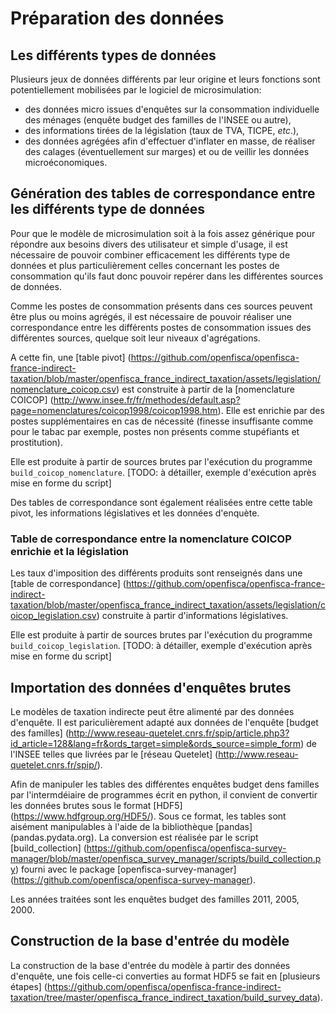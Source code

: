 # Préparation des données

## Les différents types de données

Plusieurs jeux de données différents par leur origine et leurs fonctions sont potentiellement mobilisées par le logiciel de microsimulation: 

 - des données micro issues d'enquêtes sur la consommation individuelle des ménages (enquête budget des familles de l'INSEE ou autre),
 - des informations tirées de la législation (taux de TVA, TICPE, _etc_.),
 - des données agrégées afin d'effectuer d'inflater en masse, de réaliser des calages (éventuellement sur marges) et ou de veillir les données microéconomiques.

## Génération des tables de correspondance entre les différents type de données

Pour que le modèle de microsimulation soit à la fois assez générique pour répondre aux besoins divers des utilisateur et simple d'usage, il est nécessaire de pouvoir combiner efficacement les différents type de données et plus particulièrement celles concernant les postes de consommation qu'ils faut donc pouvoir repérer dans les différentes sources de données.

Comme les postes de consommation présents dans ces sources peuvent être plus ou moins agrégés, il est nécessaire de pouvoir réaliser une correspondance entre les différents postes de consommation issues des différentes sources, quelque soit leur niveaux d'agrégations.

A cette fin, une [table pivot] (https://github.com/openfisca/openfisca-france-indirect-taxation/blob/master/openfisca_france_indirect_taxation/assets/legislation/nomenclature_coicop.csv) est construite à partir de la [nomenclature COICOP] (http://www.insee.fr/fr/methodes/default.asp?page=nomenclatures/coicop1998/coicop1998.htm). Elle est enrichie par des postes supplémentaires en cas de nécessité (finesse insuffisante comme pour le tabac par exemple, postes non présents comme stupéfiants et prostitution).

Elle est produite à partir de sources brutes par l'exécution du programme `build_coicop_nomenclature`.
[TODO: à détailler, exemple d'exécution après mise en forme du script]

Des tables de correspondance sont également réalisées entre cette table pivot, les informations législatives et les données d'enquète.

### Table de correspondance entre la nomenclature COICOP enrichie et la législation

Les taux d'imposition des différents produits sont renseignés dans une [table de correspondance] (https://github.com/openfisca/openfisca-france-indirect-taxation/blob/master/openfisca_france_indirect_taxation/assets/legislation/coicop_legislation.csv) construite à partir d'informations législatives.

Elle est produite à partir de sources brutes par l'exécution du programme `build_coicop_legislation`.
[TODO: à détailler, exemple d'exécution après mise en forme du script]


## Importation des données d'enquêtes brutes

Le modèles de taxation indirecte peut être alimenté par des données d'enquête.
Il est pariculièrement adapté aux données de l'enquête [budget des familles] (http://www.reseau-quetelet.cnrs.fr/spip/article.php3?id_article=128&lang=fr&ords_target=simple&ords_source=simple_form)
de l'INSEE telles que livrées par le [réseau Quetelet] (http://www.reseau-quetelet.cnrs.fr/spip/).

Afin de manipuler les tables des différentes enquêtes budget dens familles par l'intermdéiaire de programmes écrit en python, il convient de convertir les données brutes sous le format [HDF5] (https://www.hdfgroup.org/HDF5/). Sous ce format, les tables sont aisément manipulables à l'aide de la bibliothèque [pandas] (pandas.pydata.org).
La conversion est réalisée par le script [build_collection] (https://github.com/openfisca/openfisca-survey-manager/blob/master/openfisca_survey_manager/scripts/build_collection.py) fourni avec le package [openfisca-survey-manager] (https://github.com/openfisca/openfisca-survey-manager).

Les années traitées sont les enquêtes budget des familles 2011, 2005, 2000.

## Construction de la base d'entrée du modèle

La construction de la base d'entrée du modèle à partir des données d'enquête, une fois celle-ci converties au format HDF5 se fait en [plusieurs étapes] (https://github.com/openfisca/openfisca-france-indirect-taxation/tree/master/openfisca_france_indirect_taxation/build_survey_data).   
